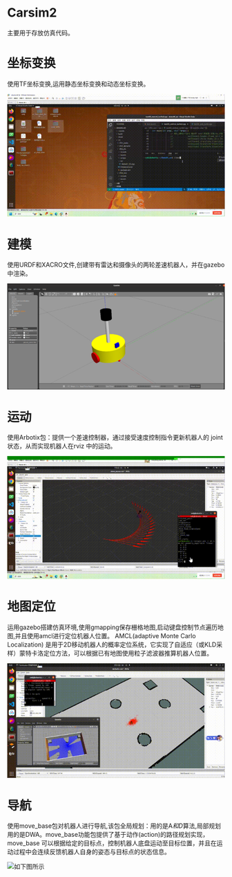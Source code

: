 # Carsim2
主要用于存放仿真代码。

# 坐标变换
使用TF坐标变换,运用静态坐标变换和动态坐标变换。

![如下图所示](https://github.com/Lily-Dai/Carsim2/blob/master/1.gif)
# 建模
使用URDF和XACRO文件,创建带有雷达和摄像头的两轮差速机器人，并在gazebo中渲染。

![如下图所示](https://github.com/Lily-Dai/Carsim2/blob/master/5.png)
# 运动
使用Arbotix包：提供一个差速控制器，通过接受速度控制指令更新机器人的 joint 状态，从而实现机器人在rviz 中的运动。

![如下图所示](https://github.com/Lily-Dai/Carsim2/blob/master/3.gif)
# 地图定位
运用gazebo搭建仿真环境,使用gmapping保存栅格地图,启动键盘控制节点遍历地图,并且使用amcl进行定位机器人位置。
AMCL(adaptive Monte Carlo Localization) 是用于2D移动机器人的概率定位系统，它实现了自适应（或KLD采样）蒙特卡洛定位方法，可以根据已有地图使用粒子滤波器推算机器人位置。

![如下图所示](https://github.com/Lily-Dai/Carsim2/blob/master/2.gif)
# 导航
使用move_base包对机器人进行导航,该包全局规划：用的是A*和D*算法,局部规划用的是DWA。move_base功能包提供了基于动作(action)的路径规划实现，move_base 可以根据给定的目标点，控制机器人底盘运动至目标位置，并且在运动过程中会连续反馈机器人自身的姿态与目标点的状态信息。

![如下图所示](https://github.com/Lily-Dai/Carsim2/blob/master/4.gif)

